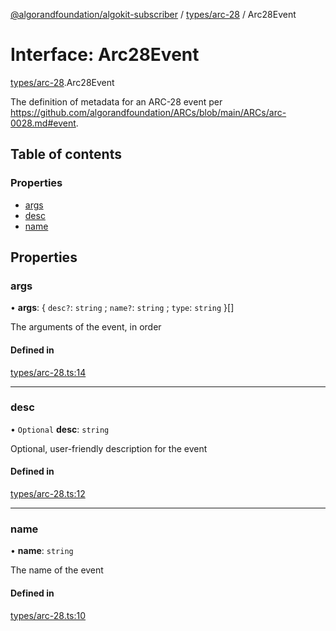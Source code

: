 [@algorandfoundation/algokit-subscriber](../README.md) / [types/arc-28](../modules/types_arc_28.md) / Arc28Event

# Interface: Arc28Event

[types/arc-28](../modules/types_arc_28.md).Arc28Event

The definition of metadata for an ARC-28 event per https://github.com/algorandfoundation/ARCs/blob/main/ARCs/arc-0028.md#event.

## Table of contents

### Properties

- [args](types_arc_28.Arc28Event.md#args)
- [desc](types_arc_28.Arc28Event.md#desc)
- [name](types_arc_28.Arc28Event.md#name)

## Properties

### args

• **args**: \{ `desc?`: `string` ; `name?`: `string` ; `type`: `string`  }[]

The arguments of the event, in order

#### Defined in

[types/arc-28.ts:14](https://github.com/negar-abbasi/algokit-subscriber-ts/blob/main/src/types/arc-28.ts#L14)

___

### desc

• `Optional` **desc**: `string`

Optional, user-friendly description for the event

#### Defined in

[types/arc-28.ts:12](https://github.com/negar-abbasi/algokit-subscriber-ts/blob/main/src/types/arc-28.ts#L12)

___

### name

• **name**: `string`

The name of the event

#### Defined in

[types/arc-28.ts:10](https://github.com/negar-abbasi/algokit-subscriber-ts/blob/main/src/types/arc-28.ts#L10)
